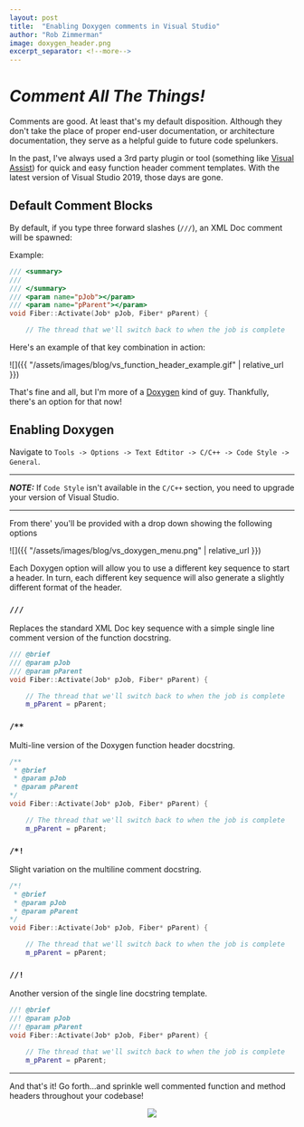 ```yaml
---
layout: post
title:  "Enabling Doxygen comments in Visual Studio"
author: "Rob Zimmerman"
image: doxygen_header.png
excerpt_separator: <!--more-->
---
```


# _Comment All The Things!_

Comments are good. At least that's my default disposition. Although they don't take the place of proper end-user documentation, or architecture documentation, they serve as a helpful guide to future code spelunkers. 
<!--more-->

In the past, I've always used a 3rd party plugin or tool (something like [Visual Assist](https://www.wholetomato.com/)) for quick and easy function header comment templates. With the latest version of Visual Studio 2019, those days are gone. 

## Default Comment Blocks
By default, if you type three forward slashes (`///`), an XML Doc comment will be spawned:

Example:
```cpp
/// <summary>
/// 
/// </summary>
/// <param name="pJob"></param>
/// <param name="pParent"></param>
void Fiber::Activate(Job* pJob, Fiber* pParent) {

    // The thread that we'll switch back to when the job is complete
```

Here's an example of that key combination in action:

![]({{ "/assets/images/blog/vs_function_header_example.gif" | relative_url }})

That's fine and all, but I'm more of a [Doxygen](https://www.doxygen.nl/index.html) kind of guy. Thankfully, there's an option for that now!

## Enabling Doxygen
Navigate to `Tools -> Options -> Text Edtitor -> C/C++ -> Code Style -> General`. 

---
***NOTE:*** If `Code Style` isn't available in the `C/C++` section, you need to upgrade your version of Visual Studio. 

---

From there' you'll be provided with a drop down showing the following options

![]({{ "/assets/images/blog/vs_doxygen_menu.png" | relative_url }})

Each Doxygen option will allow you to use a different key sequence to start a header. In turn, each different key sequence will also generate a slightly different format of the header. 

### `///`
Replaces the standard XML Doc key sequence with a simple single line comment version of the function docstring.
```cpp
/// @brief 
/// @param pJob 
/// @param pParent 
void Fiber::Activate(Job* pJob, Fiber* pParent) {

    // The thread that we'll switch back to when the job is complete
    m_pParent = pParent;
```

### `/**`
Multi-line version of the Doxygen function header docstring.
```cpp
/**
 * @brief 
 * @param pJob 
 * @param pParent 
*/
void Fiber::Activate(Job* pJob, Fiber* pParent) {

    // The thread that we'll switch back to when the job is complete
    m_pParent = pParent;
```

### `/*!`
Slight variation on the multiline comment docstring.
```cpp
/*!
 * @brief 
 * @param pJob 
 * @param pParent 
*/
void Fiber::Activate(Job* pJob, Fiber* pParent) {

    // The thread that we'll switch back to when the job is complete
    m_pParent = pParent;
```

### `//!`
Another version of the single line docstring template.
```cpp
//! @brief 
//! @param pJob 
//! @param pParent 
void Fiber::Activate(Job* pJob, Fiber* pParent) {

    // The thread that we'll switch back to when the job is complete
    m_pParent = pParent;

```
---

And that's it! Go forth...and sprinkle well commented function and method headers throughout your codebase!

<p align="center">
<img src='{{"/assets/images/blog/docstring_all_the_things.png" | relative_url }}'/>
</p>